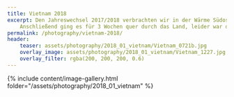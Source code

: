 ```yaml
---
title: Vietnam 2018
excerpt: Den Jahreswechsel 2017/2018 verbrachten wir in der Wärme Südostasiens, genauer gesagt in Vietnam. 
    Anschließend ging es für 3 Wochen quer durch das Land, leider war das Wetter dabei nicht immer auf unserer Seite.
permalink: /photography/vietnam-2018/
header:
    teaser: assets/photography/2018_01_vietnam/Vietnam_0721b.jpg
    overlay_image: assets/photography/2018_01_vietnam/Vietnam_1227.jpg
    overlay_filter: rgba(200, 200, 200, 0.6)
---
```


{% include content/image-gallery.html folder="/assets/photography/2018_01_vietnam" %}